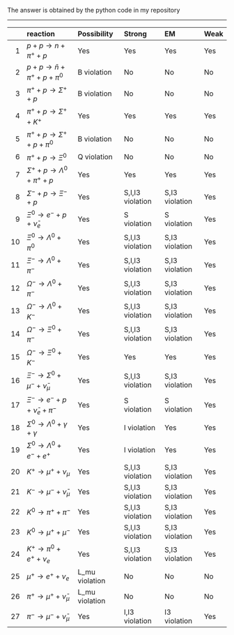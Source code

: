 The answer is obtained by the python code in my repository



---

|    | reaction                                    | Possibility    | Strong           | EM             | Weak   |
|---:|:--------------------------------------------|:---------------|:-----------------|:---------------|:-------|
|  1 | $p + p \to n + \pi^+ + p$                   | Yes            | Yes              | Yes            | Yes    |
|  2 | $p + p \to \bar n + \pi^+ + p + \pi^0$      | B violation    | No               | No             | No     |
|  3 | $\pi^+ + p \to \Sigma^+ + p$                | B violation    | No               | No             | No     |
|  4 | $\pi^+ + p \to \Sigma^+ + K^+$              | Yes            | Yes              | Yes            | Yes    |
|  5 | $\pi^+ + p \to \Sigma^+ + p + \pi^0$        | B violation    | No               | No             | No     |
|  6 | $\pi^+ + p \to \Xi^0$                       | Q violation    | No               | No             | No     |
|  7 | $\Sigma^+ + p \to \Lambda^0 + \pi^+ + p$    | Yes            | Yes              | Yes            | Yes    |
|  8 | $\Sigma^- + p \to \Xi^- + p$                | Yes            | S,I,I3 violation | S,I3 violation | Yes    |
|  9 | $\Xi^0 \to e^- + p + \bar \nu_e$            | Yes            | S violation      | S violation    | Yes    |
| 10 | $\Xi^0 \to \Lambda^0 + \pi^0$               | Yes            | S,I,I3 violation | S,I3 violation | Yes    |
| 11 | $\Xi^- \to \Lambda^0 + \pi^-$               | Yes            | S,I,I3 violation | S,I3 violation | Yes    |
| 12 | $\Omega^- \to \Lambda^0 + \pi^-$            | Yes            | S,I,I3 violation | S,I3 violation | Yes    |
| 13 | $\Omega^- \to \Lambda^0 + K^-$              | Yes            | S,I,I3 violation | S,I3 violation | Yes    |
| 14 | $\Omega^- \to \Xi^0 + \pi^-$                | Yes            | S,I,I3 violation | S,I3 violation | Yes    |
| 15 | $\Omega^- \to \Xi^0 + K^-$                  | Yes            | Yes              | Yes            | Yes    |
| 16 | $\Xi^- \to \Sigma^0 + \mu^- + \bar \nu_\mu$ | Yes            | S,I,I3 violation | S,I3 violation | Yes    |
| 17 | $\Xi^- \to e^- + p + \bar \nu_e + \pi^-$    | Yes            | S violation      | S violation    | Yes    |
| 18 | $\Sigma^0 \to \Lambda^0 + \gamma + \gamma$  | Yes            | I violation      | Yes            | Yes    |
| 19 | $\Sigma^0 \to \Lambda^0 + e^- + e^+$        | Yes            | I violation      | Yes            | Yes    |
| 20 | $K^+ \to \mu^+ + \nu_\mu$                   | Yes            | S,I,I3 violation | S,I3 violation | Yes    |
| 21 | $K^- \to \mu^- + \bar \nu_\mu$              | Yes            | S,I,I3 violation | S,I3 violation | Yes    |
| 22 | $K^0 \to \pi^+ + \pi^-$                     | Yes            | S,I,I3 violation | S,I3 violation | Yes    |
| 23 | $K^0 \to \mu^+ + \mu^-$                     | Yes            | S,I,I3 violation | S,I3 violation | Yes    |
| 24 | $K^+ \to \pi^0 + e^+ + \nu_e$               | Yes            | S,I,I3 violation | S,I3 violation | Yes    |
| 25 | $\mu^+ \to e^+ + \nu_e$                     | L_mu violation | No               | No             | No     |
| 26 | $\pi^+ \to \mu^+ + \bar \nu_\mu$            | L_mu violation | No               | No             | No     |
| 27 | $\pi^- \to \mu^- + \bar \nu_\mu$            | Yes            | I,I3 violation   | I3 violation   | Yes    |